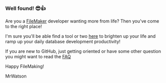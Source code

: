 ### Well found! 😎👍

Are you a [FileMaker](https://www.claris.com/filemaker/) developer wanting more from life? Then you've come to the right place!

I'm sure you'll be able find a tool or two [here](https://github.com/mrwatson-de?tab=repositories&q=&type=source&language=&sort=stargazers) to brighten up your life and ramp up your daily database development productivity!

If you are new to GitHub, just getting oriented or have some other question you might want to read the [FAQ](faq.md)

Happy FileMaking!

MrWatson
